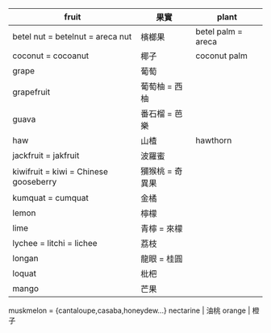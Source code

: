 fruit | 果實 | plant
--- | --- | ---
betel nut = betelnut = areca nut | 檳榔果 | betel palm = areca
coconut = cocoanut | 椰子 | coconut palm
grape | 葡萄
grapefruit | 葡萄柚 = 西柚
guava | 番石榴 = 芭樂
haw | 山楂 | hawthorn
jackfruit = jakfruit | 波羅蜜
kiwifruit = kiwi = Chinese gooseberry | 獼猴桃 = 奇異果
kumquat = cumquat | 金橘
lemon | 檸檬
lime | 青檸 = 來檬
lychee = litchi = lichee | 荔枝
longan | 龍眼 = 桂圓
loquat | 枇杷
mango | 芒果
muskmelon = {cantaloupe,casaba,honeydew...}
nectarine | 油桃
orange | 橙子
